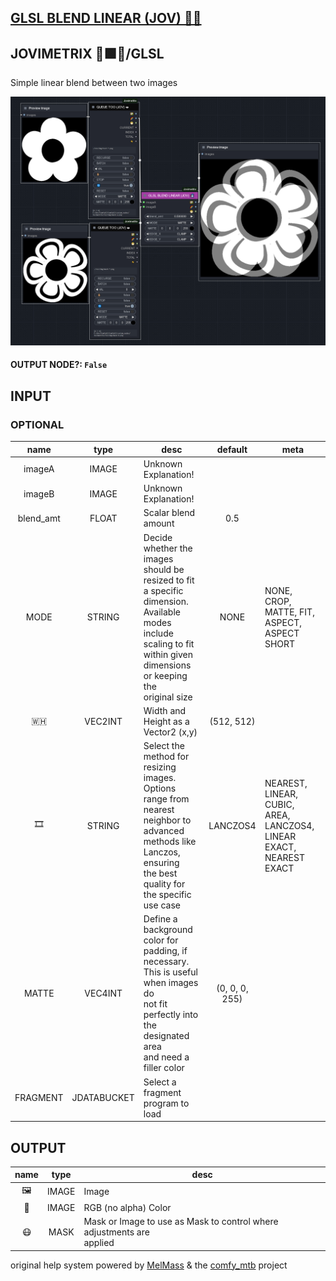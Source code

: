 ## [GLSL BLEND LINEAR (JOV) 🧙🏽](https://github.com/Amorano/Jovimetrix-examples/blob/master/node/GLSL%20BLEND%20LINEAR/GLSL%20BLEND%20LINEAR.md)

## JOVIMETRIX 🔺🟩🔵/GLSL

Simple linear blend between two images

![GLSL BLEND LINEAR](https://raw.githubusercontent.com/Amorano/Jovimetrix-examples/master/node/GLSL%20BLEND%20LINEAR/GLSL%20BLEND%20LINEAR.png)

#### OUTPUT NODE?: `False`

## INPUT

### OPTIONAL

name | type | desc | default | meta
:---:|:---:|---|:---:|---
imageA  |  IMAGE  | Unknown Explanation! |  | 
imageB  |  IMAGE  | Unknown Explanation! |  | 
blend_amt  |  FLOAT  | Scalar blend amount | 0.5 | 
MODE  |  STRING  | Decide whether the images should be<br>resized to fit a specific dimension.<br>Available modes include scaling to fit<br>within given dimensions or keeping the<br>original size | NONE | NONE, CROP, MATTE, FIT, ASPECT, ASPECT<br>SHORT
🇼🇭  |  VEC2INT  | Width and Height as a Vector2 (x,y) | (512, 512) | 
🎞️  |  STRING  | Select the method for resizing images.<br>Options range from nearest neighbor to<br>advanced methods like Lanczos, ensuring<br>the best quality for the specific use case | LANCZOS4 | NEAREST, LINEAR, CUBIC, AREA, LANCZOS4,<br>LINEAR EXACT, NEAREST EXACT
MATTE  |  VEC4INT  | Define a background color for padding, if<br>necessary. This is useful when images do<br>not fit perfectly into the designated area<br>and need a filler color | (0, 0, 0, 255) | 
FRAGMENT  |  JDATABUCKET  | Select a fragment program to load |  | 

## OUTPUT

name | type | desc
:---:|:---:|---
🖼️  |  IMAGE  | Image 
🌈  |  IMAGE  | RGB (no alpha) Color 
😷  |  MASK  | Mask or Image to use as Mask to control where adjustments are<br>applied 

original help system powered by [MelMass](https://github.com/melMass) & the [comfy_mtb](https://github.com/melMass/comfy_mtb) project